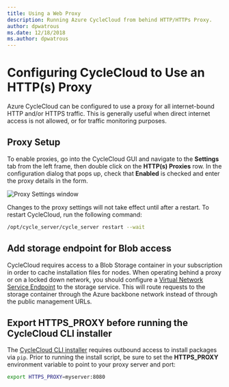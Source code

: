 ```yaml
---
title: Using a Web Proxy
description: Running Azure CycleCloud from behind HTTP/HTTPs Proxy.
author: dpwatrous
ms.date: 12/18/2018
ms.author: dpwatrous
---
```


# Configuring CycleCloud to Use an HTTP(s) Proxy

Azure CycleCloud can be configured to use a proxy for all internet-bound HTTP 
and/or HTTPS traffic. This is generally useful when direct internet access is 
not allowed, or for traffic monitoring purposes.

## Proxy Setup

To enable proxies, go into the CycleCloud GUI and navigate to the 
**Settings** tab from the left frame, then double click on the 
**HTTP(s) Proxies** row. In the configuration dialog that pops up, check that 
**Enabled** is checked and enter the proxy details in the form.

![Proxy Settings window](~/images/proxy_settings.png)

Changes to the proxy settings will not take effect until after a restart. To 
restart CycleCloud, run the following command:

```bash
/opt/cycle_server/cycle_server restart --wait
```

## Add storage endpoint for Blob access

CycleCloud requires access to a Blob Storage container in your subscription 
in order to cache installation files for nodes. When operating behind a proxy
or on a locked down network, you should configure a [Virtual Network Service Endpoint](https://docs.microsoft.com/azure/virtual-network/virtual-network-service-endpoints-overview)
to the storage service. This will route requests to the storage container through
the Azure backbone network instead of through the public management URLs.

## Export **HTTPS_PROXY** before running the CycleCloud CLI installer

The [CycleCloud CLI installer](../install-cyclecloud-cli.md) requires outbound
access to install packages via `pip`. Prior to running the install script,
be sure to set the **HTTPS_PROXY** environment variable to point to your
proxy server and port:

```bash
export HTTPS_PROXY=myserver:8080
```
